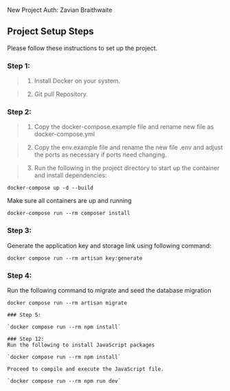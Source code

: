 New Project Auth: Zavian Braithwaite

## Project Setup Steps

Please follow these instructions to set up the project.
### Step 1: 

> 1. Install Docker on your system.

> 2. Git pull Repository.

### Step 2: 

> 1. Copy the docker-compose.example file and rename new file as docker-compose.yml

> 2. Copy the env.example file and rename the new file .env and adjust the ports as necessary if ports need changing.

> 3. Run the following in the project directory to start up the container and install dependencies:

`docker-compose up -d --build`

Make sure all containers are up and running

`docker-compose run --rm composer install`

### Step 3: 

Generate the application key and storage link using following command:

`docker compose run --rm artisan key:generate`

### Step 4: 
Run the following command to migrate and seed the database migration
```
docker compose run --rm artisan migrate

### Step 5: 

`docker compose run --rm npm install`

### Step 12: 
Run the following to install JavaScript packages
 
`docker compose run --rm npm install`

Proceed to compile and execute the JavaScript file.

`docker compose run --rm npm run dev`
